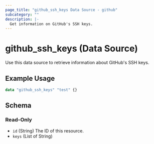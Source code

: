 ```yaml
---
page_title: "github_ssh_keys Data Source - github"
subcategory: ""
description: |-
  Get information on GitHub's SSH keys.
---
```


# github_ssh_keys (Data Source)

Use this data source to retrieve information about GitHub's SSH keys.

## Example Usage

```terraform
data "github_ssh_keys" "test" {}
```

<!-- schema generated by tfplugindocs -->
## Schema

### Read-Only

- `id` (String) The ID of this resource.
- `keys` (List of String)
